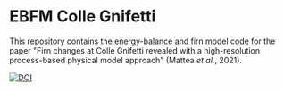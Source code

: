 # EBFM Colle Gnifetti
This repository contains the energy-balance and firn model code for the paper "Firn changes at Colle Gnifetti revealed with a high-resolution process-based physical model approach" (Mattea *et al.*, 2021).



<a href="https://doi.org/10.5281/zenodo.4327090"><img src="https://zenodo.org/badge/DOI/10.5281/zenodo.4327090.svg" alt="DOI"></a>
